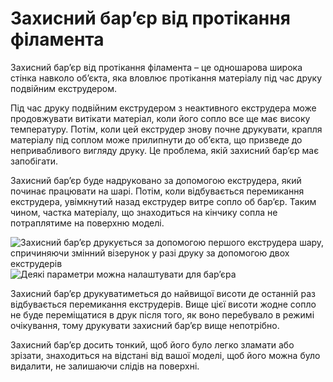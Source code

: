 Захисний барʼєр від протікання філамента
====

Захисний барʼєр від протікання філамента – це одношарова широка стінка навколо об’єкта, яка вловлює протікання матеріалу під час друку подвійним екструдером.

Під час друку подвійним екструдером з неактивного екструдера може продовжувати витікати матеріал, коли його сопло все ще має високу температуру. Потім, коли цей екструдер знову почне друкувати, крапля матеріалу під соплом може прилипнути до об’єкта, що призведе до непривабливого вигляду друку. Це проблема, якій захисний барʼєр має запобігати.

Захисний барʼєр буде надруковано за допомогою екструдера, який починає працювати на шарі. Потім, коли відбувається перемикання екструдера, увімкнутий назад екструдер витре сопло об барʼєр. Таким чином, частка матеріалу, що знаходиться на кінчику сопла не потраплятиме на поверхню моделі.

![Захисний барʼєр друкується за допомогою першого екструдера шару, спричиняючи змінний візерунок у разі друку за допомогою двох екструдерів](../images/ooze_shield.png)
![Деякі параметри можна налаштувати для барʼєра](../images/ooze_shield.svg)

Захисний барʼєр друкуватиметься до найвищої висоти де останній раз відбувається перемикання екструдерів. Вище цієї висоти жодне сопло не буде переміщатися в друк після того, як воно перебувало в режимі очікування, тому друкувати захисний барʼєр вище непотрібно.

Захисний барʼєр досить тонкий, щоб його було легко зламати або зрізати, знаходиться на відстані від вашої моделі, щоб його можна було видалити, не залишаючи слідів на поверхні.

